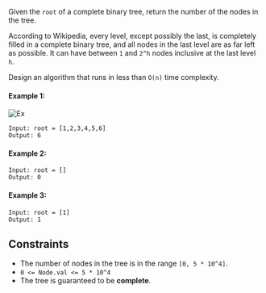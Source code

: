 Given the `root` of a complete binary tree, return the number of the nodes in the tree.

According to Wikipedia, every level, except possibly the last, is completely filled in a complete binary tree, and all nodes in the last level are as far left as possible. It can have between `1` and `2^h` nodes inclusive at the last level `h`.

Design an algorithm that runs in less than `O(n)` time complexity.

 

#### Example 1:
![Ex](https://assets.leetcode.com/uploads/2021/01/14/complete.jpg)
```plaintext
Input: root = [1,2,3,4,5,6]
Output: 6
```
#### Example 2:
```plaintext
Input: root = []
Output: 0
```
#### Example 3:
```plaintext
Input: root = [1]
Output: 1
 ```

## Constraints

- The number of nodes in the tree is in the range `[0, 5 * 10^4]`.
- `0 <= Node.val <= 5 * 10^4`
- The tree is guaranteed to be **complete**.
